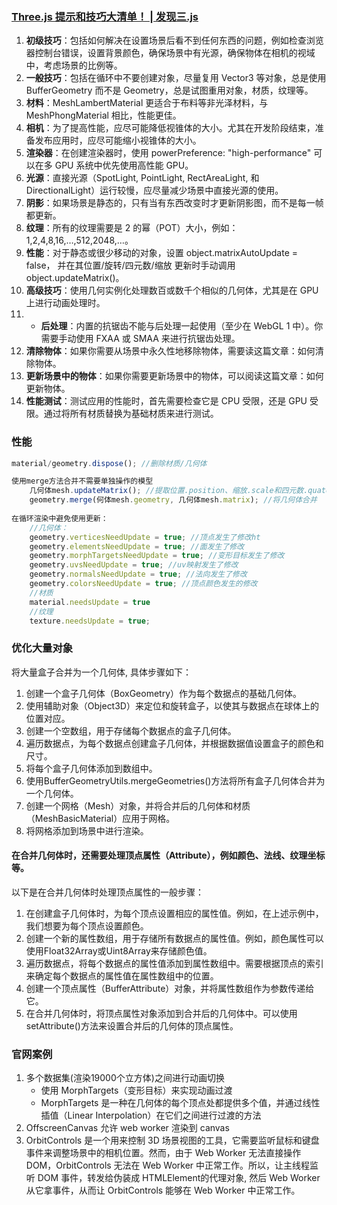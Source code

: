 ### [Three.js 提示和技巧大清单！ | 发现三.js](https://discoverthreejs.com/tips-and-tricks/)
1. **初级技巧**：包括如何解决在设置场景后看不到任何东西的问题，例如检查浏览器控制台错误，设置背景颜色，确保场景中有光源，确保物体在相机的视域中，考虑场景的比例等。
2. **一般技巧**：包括在循环中不要创建对象，尽量复用 Vector3 等对象，总是使用 BufferGeometry 而不是 Geometry，总是试图重用对象，材质，纹理等。
3. **材料**：MeshLambertMaterial 更适合于布料等非光泽材料，与 MeshPhongMaterial 相比，性能更佳。
4. **相机**：为了提高性能，应尽可能降低视锥体的大小。尤其在开发阶段结束，准备发布应用时，应尽可能缩小视锥体的大小。
5. **渲染器**：在创建渲染器时，使用 powerPreference: "high-performance" 可以在多 GPU 系统中优先使用高性能 GPU。
6. **光源**：直接光源（SpotLight, PointLight, RectAreaLight, 和 DirectionalLight）运行较慢，应尽量减少场景中直接光源的使用。
7. **阴影**：如果场景是静态的，只有当有东西改变时才更新阴影图，而不是每一帧都更新。
8. **纹理**：所有的纹理需要是 2 的幂（POT）大小，例如：1,2,4,8,16,…,512,2048,…。
9. **性能**：对于静态或很少移动的对象，设置 object.matrixAutoUpdate = false， 并在其位置/旋转/四元数/缩放 更新时手动调用 object.updateMatrix()。
10. **高级技巧**：使用几何实例化处理数百或数千个相似的几何体，尤其是在 GPU 上进行动画处理时。
11. - **后处理**：内置的抗锯齿不能与后处理一起使用（至少在 WebGL 1 中）。你需要手动使用 FXAA 或 SMAA 来进行抗锯齿处理。
12. **清除物体**：如果你需要从场景中永久性地移除物体，需要读这篇文章：如何清除物体。
13. **更新场景中的物体**：如果你需要更新场景中的物体，可以阅读这篇文章：如何更新物体。
14. **性能测试**：测试应用的性能时，首先需要检查它是 CPU 受限，还是 GPU 受限。通过将所有材质替换为基础材质来进行测试。
### 性能
```js
material/geometry.dispose(); //删除材质/几何体

使用merge方法合并不需要单独操作的模型
	几何体mesh.updateMatrix(); //提取位置.position、缩放.scale和四元数.quaternion的属性值 转化为 变换矩阵设置本地矩阵属性.matrix        
	geometry.merge(何体mesh.geometry, 几何体mesh.matrix); //将几何体合并
	
在循环渲染中避免使用更新：
	//几何体：
	geometry.verticesNeedUpdate = true; //顶点发生了修改ht
	geometry.elementsNeedUpdate = true; //面发生了修改
	geometry.morphTargetsNeedUpdate = true; //变形目标发生了修改
	geometry.uvsNeedUpdate = true; //uv映射发生了修改
	geometry.normalsNeedUpdate = true; //法向发生了修改
	geometry.colorsNeedUpdate = true; //顶点颜色发生的修改
	//材质
	material.needsUpdate = true
	//纹理
	texture.needsUpdate = true;
```

### 优化大量对象
将大量盒子合并为一个几何体, 具体步骤如下：
1. 创建一个盒子几何体（BoxGeometry）作为每个数据点的基础几何体。
2. 使用辅助对象（Object3D）来定位和旋转盒子，以使其与数据点在球体上的位置对应。
3. 创建一个空数组，用于存储每个数据点的盒子几何体。
4. 遍历数据点，为每个数据点创建盒子几何体，并根据数据值设置盒子的颜色和尺寸。
5. 将每个盒子几何体添加到数组中。
6. 使用BufferGeometryUtils.mergeGeometries()方法将所有盒子几何体合并为一个几何体。
7. 创建一个网格（Mesh）对象，并将合并后的几何体和材质（MeshBasicMaterial）应用于网格。
8. 将网格添加到场景中进行渲染。
#### 在合并几何体时，还需要处理顶点属性（Attribute），例如颜色、法线、纹理坐标等。
以下是在合并几何体时处理顶点属性的一般步骤：
1. 在创建盒子几何体时，为每个顶点设置相应的属性值。例如，在上述示例中，我们想要为每个顶点设置颜色。
2. 创建一个新的属性数组，用于存储所有数据点的属性值。例如，颜色属性可以使用Float32Array或Uint8Array来存储颜色值。
3. 遍历数据点，将每个数据点的属性值添加到属性数组中。需要根据顶点的索引来确定每个数据点的属性值在属性数组中的位置。
4. 创建一个顶点属性（BufferAttribute）对象，并将属性数组作为参数传递给它。
5. 在合并几何体时，将顶点属性对象添加到合并后的几何体中。可以使用setAttribute()方法来设置合并后的几何体的顶点属性。
### 官网案例
1. 多个数据集(渲染19000个立方体)之间进行动画切换
	- 使用 MorphTargets（变形目标）来实现动画过渡
	- MorphTargets 是一种在几何体的每个顶点处都提供多个值，并通过线性插值（Linear Interpolation）在它们之间进行过渡的方法
2. OffscreenCanvas 允许 web worker 渲染到 canvas
3. OrbitControls 是一个用来控制 3D 场景视图的工具，它需要监听鼠标和键盘事件来调整场景中的相机位置。然而，由于 Web Worker 无法直接操作 DOM，OrbitControls 无法在 Web Worker 中正常工作。所以，让主线程监听 DOM 事件，转发给伪装成 HTMLElement的代理对象,  然后 Web Worker 从它拿事件，从而让 OrbitControls 能够在 Web Worker 中正常工作。